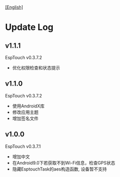 [[English]](log-en.md)

# Update Log

## v1.1.1
EspTouch v0.3.7.2
- 优化权限检查和状态提示

## v1.1.0
EspTouch v0.3.7.2
- 使用AndroidX库
- 修改应用主题
- 增加签名文件

## v1.0.0
EspTouch v0.3.7.1
- 增加中文
- 在Android9.0下若获取不到Wi-Fi信息，检查GPS状态
- 隐藏EsptouchTask的aes构造函数, 设备暂不支持
